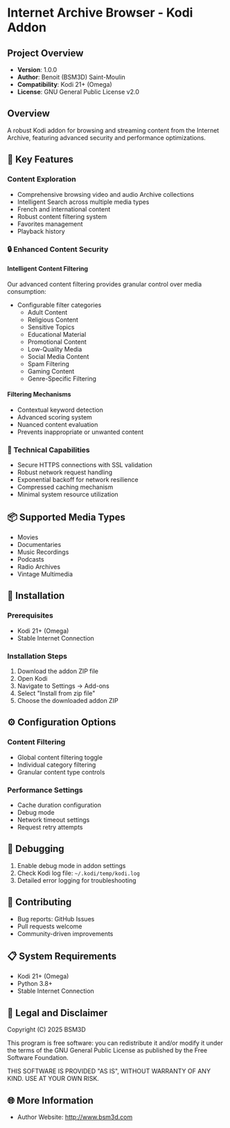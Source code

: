# Internet Archive Browser - Kodi Addon

## Project Overview
- **Version**: 1.0.0
- **Author**: Benoit (BSM3D) Saint-Moulin
- **Compatibility**: Kodi 21+ (Omega)
- **License**: GNU General Public License v2.0

## Overview
A robust Kodi addon for browsing and streaming content from the Internet Archive, featuring advanced security and performance optimizations.

## 🌟 Key Features
### Content Exploration
- Comprehensive browsing video and audio Archive collections
- Intelligent Search across multiple media types
- French and international content
- Robust content filtering system
- Favorites management
- Playback history

### 🔒 Enhanced Content Security
#### Intelligent Content Filtering
Our advanced content filtering provides granular control over media consumption:
- Configurable filter categories
  - Adult Content
  - Religious Content
  - Sensitive Topics
  - Educational Material
  - Promotional Content
  - Low-Quality Media
  - Social Media Content
  - Spam Filtering
  - Gaming Content
  - Genre-Specific Filtering

#### Filtering Mechanisms
- Contextual keyword detection
- Advanced scoring system
- Nuanced content evaluation
- Prevents inappropriate or unwanted content

### 🚀 Technical Capabilities
- Secure HTTPS connections with SSL validation
- Robust network request handling
- Exponential backoff for network resilience
- Compressed caching mechanism
- Minimal system resource utilization

## 📦 Supported Media Types
- Movies
- Documentaries
- Music Recordings
- Podcasts
- Radio Archives
- Vintage Multimedia

## 🔧 Installation

### Prerequisites
- Kodi 21+ (Omega)
- Stable Internet Connection

### Installation Steps
1. Download the addon ZIP file
2. Open Kodi
3. Navigate to Settings → Add-ons
4. Select "Install from zip file"
5. Choose the downloaded addon ZIP

## ⚙️ Configuration Options

### Content Filtering
- Global content filtering toggle
- Individual category filtering
- Granular content type controls

### Performance Settings
- Cache duration configuration
- Debug mode
- Network timeout settings
- Request retry attempts

## 🐞 Debugging
1. Enable debug mode in addon settings
2. Check Kodi log file: `~/.kodi/temp/kodi.log`
3. Detailed error logging for troubleshooting

## 🤝 Contributing
- Bug reports: GitHub Issues
- Pull requests welcome
- Community-driven improvements

## 📋 System Requirements
- Kodi 21+ (Omega)
- Python 3.8+
- Stable Internet Connection

## 📜 Legal and Disclaimer
Copyright (C) 2025 BSM3D

This program is free software: you can redistribute it and/or modify it under the terms of the GNU General Public License as published by the Free Software Foundation.

THIS SOFTWARE IS PROVIDED "AS IS", WITHOUT WARRANTY OF ANY KIND. USE AT YOUR OWN RISK.

## 🌐 More Information
- Author Website: http://www.bsm3d.com
